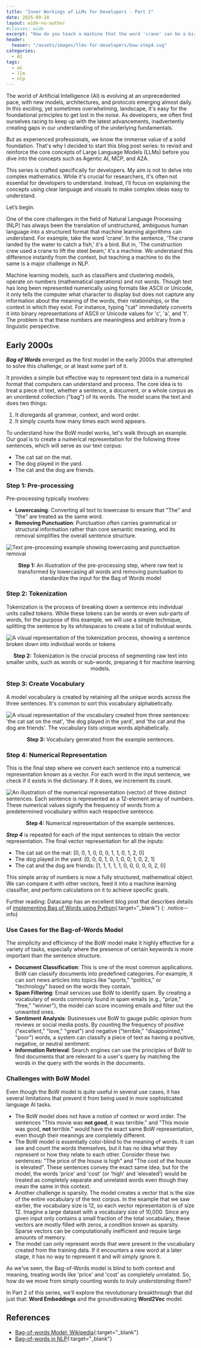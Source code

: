 ```yaml
---
title: "Inner Workings of LLMs for Developers - Part 1"
date: 2025-09-28
layout: wide-no-author
#classes: wide
excerpt: "How do you teach a machine that the word 'crane' can be a bird or a piece of construction equipment? For developers navigating the world of LLMs, understanding this core challenge is key to building a solid foundation. In Part 1 of our 'Inner Workings of LLMs' series for developers, we tackle this core challenge by exploring the classic Bag-of-Words model. We'll break down how it converts text into numbers, its real-world applications, and its critical limitations—all without the complex math."
header:
  teaser: "/assets/images/llms-for-developers/bow-step4.svg"
categories:
  - AI
tags:
  - ai
  - llm
  - nlp
---
```


The world of Artificial Intelligence (AI) is evolving at an unprecedented pace, with new models, architectures, and protocols emerging almost daily. In this exciting, yet sometimes overwhelming, landscape, it's easy for the foundational principles to get lost in the noise. As developers, we often find ourselves racing to keep up with the latest advancements, inadvertently creating gaps in our understanding of the underlying fundamentals.

But as experienced professionals, we know the immense value of a solid foundation. That's why I decided to start this blog post series: to revisit and reinforce the core concepts of Large Language Models (LLMs) before you dive into the concepts such as Agentic AI, MCP, and A2A.

This series is crafted specifically for developers. My aim is not to delve into complex mathematics. While it's crucial for researchers, it's often not essential for developers to understand. Instead, I'll focus on explaining the concepts using clear language and visuals to make complex ideas easy to understand.

Let’s begin.

One of the core challenges in the field of Natural Language Processing (NLP) has always been the translation of unstructured, ambiguous human language into a structured format that machine learning algorithms can understand. For example, take the word 'crane'. In the sentence, 'The crane landed by the water to catch a fish,' it's a bird. But in, 'The construction crew used a crane to lift the steel beam,' it's a machine. We understand this difference instantly from the context, but teaching a machine to do the same is a major challenge in NLP.

Machine learning models, such as classifiers and clustering models, operate on numbers (mathematical operations) and not words. Though text has long been represented numerically using formats like ASCII or Unicode, it only tells the computer what character to display but does not capture any information about the meaning of the words, their relationships, or the context in which they exist. For instance, typing "cat" immediately converts it into binary representations of ASCII or Unicode values for 'c', 'a', and 't'. The problem is that these numbers are meaningless and arbitrary from a linguistic perspective.

## Early 2000s
***Bag of Words*** emerged as the first model in the early 2000s that attempted to solve this challenge, or at least some part of it.

It provides a simple but effective way to represent text data in a numerical format that computers can understand and process. The core idea is to treat a piece of text, whether a sentence, a document, or a whole corpus as an unordered collection ("bag") of its words. The model scans the text and does two things:
1. It disregards all grammar, context, and word order.
2.  It simply counts how many times each word appears.

To understand how the BoW model works, let's walk through an example. Our goal is to create a numerical representation for the following three sentences, which will serve as our text corpus:
- The cat sat on the mat.
- The dog played in the yard.
- The cat and the dog are friends.

### Step 1: Pre-processing
Pre-processing typically involves:
- **Lowercasing**: Converting all text to lowercase to ensure that "The" and "the" are treated as the same word.
- **Removing Punctuation**: Punctuation often carries grammatical or structural information rather than core semantic meaning, and its removal simplifies the overall sentence structure.
<p class="image-with-caption">
  <img alt="Text pre-processing example showing lowercasing and punctuation removal" src="/assets/images/llms-for-developers/bow-step1.svg" style="max-width: 750px;">
  <figcaption style="text-align: center;"><strong>Step 1:</strong> An illustration of the pre-processing step, where raw text is transformed by lowercasing all words and removing punctuation to standardize the input for the Bag of Words model</figcaption>
</p>

### Step 2: Tokenization 
Tokenization is the process of breaking down a sentence into individual units called tokens. While these tokens can be words or even sub-parts of words, for the purpose of this example, we will use a simple technique, splitting the sentence by its whitespaces to create a list of individual words.
<p class="image-with-caption">
  <img alt="A visual representation of the tokenization process, showing a sentence broken down into individual words or tokens" src="/assets/images/llms-for-developers/bow-step2.svg" style="max-width: 1050px;">
  <figcaption style="text-align: center;"><strong>Step 2:</strong> Tokenization is the crucial process of segmenting raw text into smaller units, such as words or sub-words, preparing it for machine learning models.</figcaption>
</p>

### Step 3: Create Vocabulary
A model vocabulary is created by retaining all the unique words across the three sentences. It's common to sort this vocabulary alphabetically.
<p class="image-with-caption">
  <img alt="A visual representation of the vocabulary created from three sentences: 'the cat sat on the mat', 'the dog played in the yard', and 'the cat and the dog are friends'. The vocabulary lists unique words alphabetically." src="/assets/images/llms-for-developers/bow-step3.svg" style="max-width: 1050px;">
  <figcaption style="text-align: center;"><strong>Step 3:</strong> Vocabulary generated from the example sentences.</figcaption>
</p>

### Step 4: Numerical Representation
This is the final step where we convert each sentence into a numerical representation known as a vector. For each word in the input sentence, we check if it exists in the dictionary. If it does, we increment its count.
<p class="image-with-caption">
  <img alt="An illustration of the numerical representation (vector) of three distinct sentences. Each sentence is represented as a 12-element array of numbers. These numerical values signify the frequency of words from a predetermined vocabulary within each respective sentence." src="/assets/images/llms-for-developers/bow-step4.svg" style="max-width: 950px;">
  <figcaption style="text-align: center;"><strong>Step 4:</strong> Numerical representation of the example sentences.</figcaption>
</p>

***Step 4*** is repeated for each of the input sentences to obtain the vector representation. The final vector representation for all the inputs:
- The cat sat on the mat: [0, 0, 1, 0, 0, 0, 1, 1, 0, 1, 2, 0]
- The dog played in the yard: [0, 0, 0, 1, 0, 1, 0, 0, 1, 0, 2, 1]
- The cat and the dog are friends: [1, 1, 1, 1, 1, 0, 0, 0, 0, 0, 2, 0]

This simple array of numbers is now a fully structured, mathematical object. We can compare it with other vectors, feed it into a machine learning classifier, and perform calculations on it to achieve specific goals.

Further reading: Datacamp has an excellent blog post that describes details of [implementing Bag of Words using Python](https://www.datacamp.com/tutorial/python-bag-of-words-model){:target="_blank"}
{: .notice--info}

### Use Cases for the Bag-of-Words Model
The simplicity and efficiency of the BoW model make it highly effective for a variety of tasks, especially where the presence of certain keywords is more important than the sentence structure.
- **Document Classification**: This is one of the most common applications. BoW can classify documents into predefined categories. For example, it can sort news articles into topics like "sports," "politics," or "technology" based on the words they contain.
- **Spam Filtering**: Email services use BoW to identify spam. By creating a vocabulary of words commonly found in spam emails (e.g., "prize," "free," "winner"), the model can score incoming emails and filter out the unwanted ones.
- **Sentiment Analysis**: Businesses use BoW to gauge public opinion from reviews or social media posts. By counting the frequency of positive ("excellent," "love," "great") and negative ("terrible," "disappointed," "poor") words, a system can classify a piece of text as having a positive, negative, or neutral sentiment.
- **Information Retrieval**: Search engines can use the principles of BoW to find documents that are relevant to a user's query by matching the words in the query with the words in the documents.

### Challenges with BoW Model
Even though the BoW model is quite useful in several use cases, it has several limitations that prevent it from being used in more sophisticated language AI tasks.
- The BoW model does not have a notion of context or word order. The sentences "This movie was **not good**, it was terrible." and "This movie was good, **not** terrible." would have the exact same BoW representation, even though their meanings are completely different.
- The BoW model is essentially color-blind to the meaning of words. It can see and count the words themselves, but it has no idea what they represent or how they relate to each other. Consider these two sentences: "The price of the house is high" and "The cost of the house is elevated". These sentences convey the exact same idea, but for the model, the words 'price' and 'cost' (or 'high' and 'elevated') would be treated as completely separate and unrelated words even though they mean the same in this context.
- Another challenge is sparsity. The model creates a vector that is the size of the entire vocabulary of the text corpus. In the example that we saw earlier, the vocabulary size is 12, so each vector representation is of size 12. Imagine a large dataset with a vocabulary size of 10,000. Since any given input only contains a small fraction of the total vocabulary, these vectors are mostly filled with zeros, a condition known as sparsity. Sparse vectors can be computationally inefficient and require large amounts of memory.
- The model can only represent words that were present in the vocabulary created from the training data. If it encounters a new word at a later stage, it has no way to represent it and will simply ignore it.

As we've seen, the Bag-of-Words model is blind to both context and meaning, treating words like 'price' and 'cost' as completely unrelated. So, how do we move from simply counting words to _truly understanding_ them? 

In Part 2 of this series, we'll explore the revolutionary breakthrough that did just that: **Word Embeddings** and the groundbreaking **Word2Vec** model.

## References
- [Bag-of-words Model: Wikipedia](https://en.wikipedia.org/wiki/Bag-of-words_model){:target="_blank"}
- [Bag-of-words in NLP](https://www.geeksforgeeks.org/nlp/bag-of-words-bow-model-in-nlp/){:target="_blank"}
